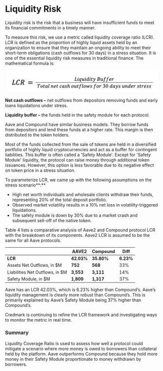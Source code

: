 # Liquidity Risk

Liquidity risk is the risk that a business will have insufficient funds to meet its financial commitments in a timely manner.&#x20;

To measure this risk, we use a metric called liquidity coverage ratio (LCR). LCR is defined as the proportion of highly liquid assets held by an organization to ensure that they maintain an ongoing ability to meet their short-term obligations (cash outflows for 30 days) in a stress situation. It is one of the essential liquidity risk measures in traditional finance. The mathematical formula is:

![](<../../../.gitbook/assets/Bildschirmfoto 2022-01-27 um 08.52.02.png>)

**Net cash outflows –** net outflows from depositors removing funds and early loans liquidations under stress.

**Liquidity buffer –** the funds held in the safety module for each protocol.

Aave and Compound have similar business models. They borrow funds from depositors and lend these funds at a higher rate. This margin is then distributed to the token holders.

Most of the funds collected from the sale of tokens are held in a diversified portfolio of highly liquid cryptocurrencies and act as a buffer for contingent liabilities. This buffer is often called a 'Safety Module'. Except for 'Safety Module' liquidity, the protocol can raise money through additional token issuances. However, this option is less favorable due to its negative effect on token price in a stress situation.

To parameterize LCR, we came up with the following assumptions on the stress scenario**:**

* High net worth individuals and wholesale clients withdraw their funds, representing 20% of the total deposit portfolio.
* Observed market volatility results in a 10% net loss in volatility-triggered liquidations.
* The safety module is down by 30% due to a market crash and subsequent sell-off of the native token.

Table 4 lists a comparative analysis of Aave2 and Compound protocol LCR with the breakdown of its components. Aave2 LCR is assumed to be the same for all Aave protocols.

|                                 | AAVE2      | Compound   | Diff      |
| ------------------------------- | ---------- | ---------- | --------- |
| **LCR**                         | **42.03%** | **35.80%** | **6.23%** |
| Assets Net Outflows, in $M      | **752**    | **568**    | 33%       |
| Liabilities Net Outflows, in $M | **3,553**  | **3,111**  | 14%       |
| Safety Module, in $M            | **1,809**  | **1,317**  | 37%       |

Aave has an LCR 42.03%, which is 6.23% higher than Compound’s. Aave’s liquidity management is clearly more robust than Compound’s. This is primarily explained by Aave’s Safety Module being 37% higher than Compound’s.&#x20;

Credmark is continuing to refine the LCR framework and investigating ways to monitor the metric in real time.

### Summary

&#x20;Liquidity Coverage Ratio is used to assess how well a protocol could mitigate a scenario where more money is owed to borrowers than collateral held by the platform. Aave outperforms Compound because they hold more money in their Safety Module proportionate to money withdrawn by borrowers.
